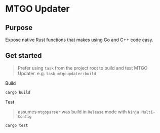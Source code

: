# MTGO Updater

## Purpose

Expose native Rust functions that makes using Go and C++ code easy.

## Get started
> Prefer using `task` from the project root to build and test MTGO Updater. e.g. `task mtgoupdater:build`

Build
```shell
cargo build
```

Test
>assumes `mtgoparser` was build in `Release` mode with `Ninja Multi-Config`
```shell
cargo test
```